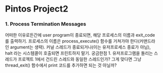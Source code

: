 # Pintos Project2

### 1. Process Termination Messages

어떠한 이유로든간에 user program이 종료되면, 해당 프로세스의 이름과 exit_code를 출력하기.
프로세스의 이름은 process_execute() 함수를 거쳐가야 한다(커맨드라인 argument는 생략).
커널 스레드가 종료되거나(이는 유저프로세스 종료가 아님), halt 라는 시스템콜이 호출되면 프린트하지 말기.
궁금한점 1. 유저프로그램을 돌리는 스레드가 프로젝트 1에서 건드린 스레드와 동일한 스레드인가? 그게 맞다면 그냥 thread_exit() 함수에서 print 코드를 추가하면 되는 것 아닐까?
